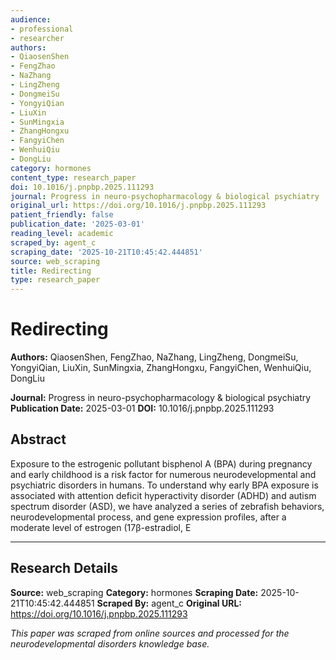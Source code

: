 ```yaml
---
audience:
- professional
- researcher
authors:
- QiaosenShen
- FengZhao
- NaZhang
- LingZheng
- DongmeiSu
- YongyiQian
- LiuXin
- SunMingxia
- ZhangHongxu
- FangyiChen
- WenhuiQiu
- DongLiu
category: hormones
content_type: research_paper
doi: 10.1016/j.pnpbp.2025.111293
journal: Progress in neuro-psychopharmacology & biological psychiatry
original_url: https://doi.org/10.1016/j.pnpbp.2025.111293
patient_friendly: false
publication_date: '2025-03-01'
reading_level: academic
scraped_by: agent_c
scraping_date: '2025-10-21T10:45:42.444851'
source: web_scraping
title: Redirecting
type: research_paper
---
```

# Redirecting

**Authors:** QiaosenShen, FengZhao, NaZhang, LingZheng, DongmeiSu, YongyiQian, LiuXin, SunMingxia, ZhangHongxu, FangyiChen, WenhuiQiu, DongLiu

**Journal:** Progress in neuro-psychopharmacology & biological psychiatry
**Publication Date:** 2025-03-01
**DOI:** 10.1016/j.pnpbp.2025.111293

## Abstract

Exposure to the estrogenic pollutant bisphenol A (BPA) during pregnancy and early childhood is a risk factor for numerous neurodevelopmental and psychiatric disorders in humans. To understand why early BPA exposure is associated with attention deficit hyperactivity disorder (ADHD) and autism spectrum disorder (ASD), we have analyzed a series of zebrafish behaviors, neurodevelopmental process, and gene expression profiles, after a moderate level of estrogen (17β-estradiol, E

---

## Research Details

**Source:** web_scraping
**Category:** hormones
**Scraping Date:** 2025-10-21T10:45:42.444851
**Scraped By:** agent_c
**Original URL:** https://doi.org/10.1016/j.pnpbp.2025.111293

*This paper was scraped from online sources and processed for the neurodevelopmental disorders knowledge base.*